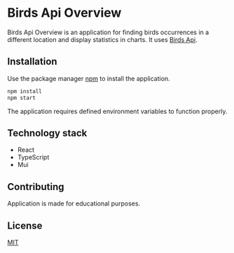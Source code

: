 # Birds Api Overview

Birds Api Overview is an application for finding birds occurrences in a different location and display statistics in charts. It uses [Birds Api](https://documenter.getpostman.com/view/664302/S1ENwy59).

## Installation

Use the package manager [npm](https://docs.npmjs.com/about-npm) to install the application.

```bash
npm install
npm start
```

The application requires defined environment variables to function properly.

## Technology stack

- React
- TypeScript
- Mui

## Contributing

Application is made for educational purposes.

## License

[MIT](https://choosealicense.com/licenses/mit/)
